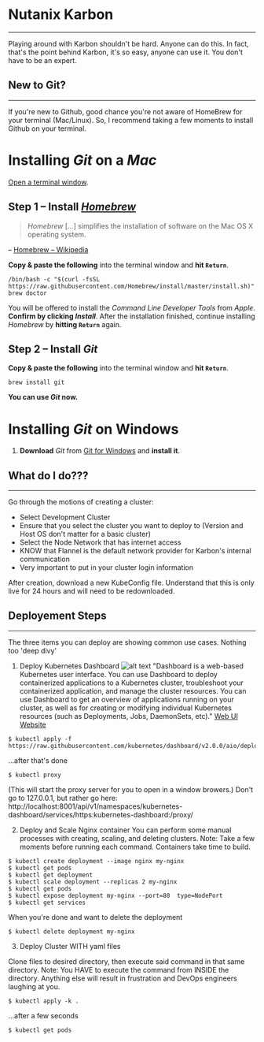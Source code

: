 # Nutanix Karbon
---------------
Playing around with Karbon shouldn't be hard. Anyone can do this. In fact, that's the point behind Karbon, it's so easy, anyone can use it. You don't have to be an expert.

## New to Git?
------------------
If you're new to Github, good chance you're not aware of HomeBrew for your terminal (Mac/Linux). So, I recommend taking a few moments to install Github on your terminal. 

# Installing *Git* on a *Mac*

[Open a terminal window](http://www.youtube.com/watch?v=zw7Nd67_aFw).

## Step 1 – Install [*Homebrew*](http://brew.sh/)

> *Homebrew* […] simplifies the installation of software on the Mac OS X operating system.

– [Homebrew – Wikipedia](http://en.wikipedia.org/wiki/Homebrew_%28package_management_software%29)

**Copy & paste the following** into the terminal window and **hit `Return`**.

```shell
/bin/bash -c "$(curl -fsSL https://raw.githubusercontent.com/Homebrew/install/master/install.sh)"
brew doctor
```

You will be offered to install the *Command Line Developer Tools* from *Apple*. **Confirm by clicking *Install***. After the installation finished, continue installing *Homebrew* by **hitting `Return`** again.

## Step 2 – Install *Git*

**Copy & paste the following** into the terminal window and **hit `Return`**.

```shell
brew install git
```

**You can use *Git* now.**

# Installing *Git* on Windows

1. **Download** *Git* from [Git for Windows](https://gitforwindows.org) and **install it**.


## What do I do???
------------------
Go through the motions of creating a cluster:
- Select Development Cluster
- Ensure that you select the cluster you want to deploy to (Version and Host OS don't matter for a basic cluster)
- Select the Node Network that has internet access
- KNOW that Flannel is the default network provider for Karbon's internal communication
- Very important to put in your cluster login information

After creation, download a new KubeConfig file. Understand that this is only live for 24 hours and will need to be redownloaded.



## Deployement Steps
--------------------
The three items you can deploy are showing common use cases. Nothing too 'deep divy'

1. Deploy Kubernetes Dashboard
![alt text](https://d33wubrfki0l68.cloudfront.net/349824f68836152722dab89465835e604719caea/6e0b7/images/docs/ui-dashboard.png)
"Dashboard is a web-based Kubernetes user interface. You can use Dashboard to deploy containerized applications to a Kubernetes cluster, troubleshoot your containerized application, and manage the cluster resources. You can use Dashboard to get an overview of applications running on your cluster, as well as for creating or modifying individual Kubernetes resources (such as Deployments, Jobs, DaemonSets, etc)." [Web UI Website](https://kubernetes.io/docs/tasks/access-application-cluster/web-ui-dashboard/)
```
$ kubectl apply -f https://raw.githubusercontent.com/kubernetes/dashboard/v2.0.0/aio/deploy/recommended.yaml
```

...after that's done
```
$ kubectl proxy 
```
(This will start the proxy server for you to open in a window browers.)
Don't go to 127.0.0.1, but rather go here:
http://localhost:8001/api/v1/namespaces/kubernetes-dashboard/services/https:kubernetes-dashboard:/proxy/

2. Deploy and Scale Nginx container
You can perform some manual processes with creating, scaling, and deleting clusters. 
Note: Take a few moments before running each command. Containers take time to build.

```
$ kubectl create deployment --image nginx my-nginx
$ kubectl get pods
$ kubectl get deployment
$ kubectl scale deployment --replicas 2 my-nginx
$ kubectl get pods
$ kubectl expose deployment my-nginx --port=80  type=NodePort
$ kubectl get services
```
When you're done and want to delete the deployment
```
$ kubectl delete deployment my-nginx
```

3. Deploy Cluster WITH yaml files

Clone files to desired directory, then execute said command in that same directory.
Note: You HAVE to execute the command from INSIDE the directory. Anything else will result in frustration and DevOps engineers laughing at you.
```
$ kubectl apply -k .
```
...after a few seconds
```
$ kubectl get pods
```
